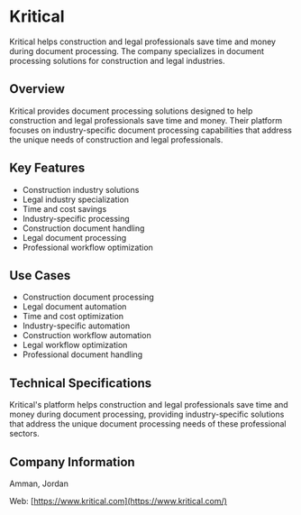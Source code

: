 # Kritical

Kritical helps construction and legal professionals save time and money during document processing. The company specializes in document processing solutions for construction and legal industries.

## Overview

Kritical provides document processing solutions designed to help construction and legal professionals save time and money. Their platform focuses on industry-specific document processing capabilities that address the unique needs of construction and legal professionals.

## Key Features

- Construction industry solutions
- Legal industry specialization
- Time and cost savings
- Industry-specific processing
- Construction document handling
- Legal document processing
- Professional workflow optimization

## Use Cases

- Construction document processing
- Legal document automation
- Time and cost optimization
- Industry-specific automation
- Construction workflow automation
- Legal workflow optimization
- Professional document handling

## Technical Specifications

Kritical's platform helps construction and legal professionals save time and money during document processing, providing industry-specific solutions that address the unique document processing needs of these professional sectors.

## Company Information

Amman, Jordan

Web: [https://www.kritical.com](https://www.kritical.com/) 